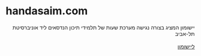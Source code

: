 <h1>handasaim.com</h1>
<div dir='rtl'>
יישומון המציג בצורה נגישה מערכת שעות של תלמידי תיכון הנדסאים ליד אוניברסיטת תל-אביב
<br><br>
<a href='http://yamb.pythonanywhere.com'>
ליישומון
</a>
</div>

